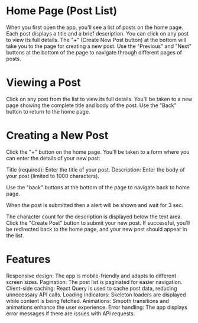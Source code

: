 # Home Page (Post List)

When you first open the app, you'll see a list of posts on the home page.
Each post displays a title and a brief description.
You can click on any post to view its full details.
The "+" (Create New Post button) at the bottom will take you to the page for creating a new post.
Use the "Previous" and "Next" buttons at the bottom of the page to navigate through different pages of posts.


# Viewing a Post

Click on any post from the list to view its full details.
You'll be taken to a new page showing the complete title and body of the post.
Use the "Back" button to return to the home page.

# Creating a New Post

Click the "+" button on the home page.
You'll be taken to a form where you can enter the details of your new post:

Title (required): Enter the title of your post.
Description: Enter the body of your post (limited to 1000 characters).

Use the "back" buttons at the bottom of the page to navigate back to home page.

When the post is submitted then a alert will be shown and wait for 3 sec.

The character count for the description is displayed below the text area.
Click the "Create Post" button to submit your new post.
If successful, you'll be redirected back to the home page, and your new post should appear in the list.

# Features

Responsive design: The app is mobile-friendly and adapts to different screen sizes.
Pagination: The post list is paginated for easier navigation.
Client-side caching: React Query is used to cache post data, reducing unnecessary API calls.
Loading indicators: Skeleton loaders are displayed while content is being fetched.
Animations: Smooth transitions and animations enhance the user experience.
Error handling: The app displays error messages if there are issues with API requests.